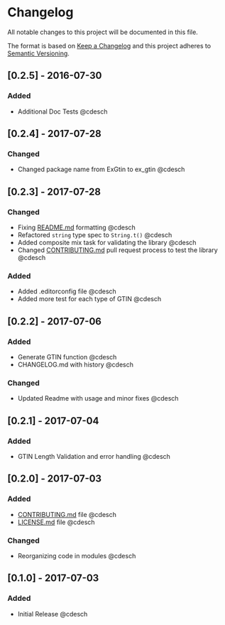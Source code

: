 # Changelog
All notable changes to this project will be documented in this file.

The format is based on [Keep a Changelog](http://keepachangelog.com/en/1.0.0/)
and this project adheres to [Semantic Versioning](http://semver.org/spec/v2.0.0.html).

## [0.2.5] - 2016-07-30
### Added 
- Additional Doc Tests @cdesch

## [0.2.4] - 2017-07-28
### Changed
- Changed package name from ExGtin to ex_gtin @cdesch

## [0.2.3] - 2017-07-28
### Changed
- Fixing [README.md](README.md) formatting @cdesch
- Refactored `string` type spec to `String.t()` @cdesch
- Added composite mix task for validating the library @cdesch
- Changed [CONTRIBUTING.md](CONTRIBUTING.md) pull request process to test the library @cdesch

### Added
- Added .editorconfig file @cdesch
- Added more test for each type of GTIN @cdesch

## [0.2.2] - 2017-07-06
### Added
- Generate GTIN function @cdesch
- CHANGELOG.md with history @cdesch

### Changed
- Updated Readme with usage and minor fixes @cdesch

## [0.2.1] - 2017-07-04
### Added
- GTIN Length Validation and error handling @cdesch

## [0.2.0] - 2017-07-03
### Added
- [CONTRIBUTING.md](CONTRIBUTING.md) file @cdesch
- [LICENSE.md](LICENSE.md) file @cdesch

### Changed
- Reorganizing code in modules @cdesch

## [0.1.0] - 2017-07-03
### Added
- Initial Release @cdesch
